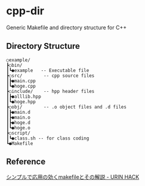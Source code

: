 # cpp-dir
Generic Makefile and directory structure for C++

## Directory Structure

```
○example/
┣○bin/
┃┗●example   -- Executable file
┣○src/        -- cpp source files
┃┣●main.cpp
┃┗●hoge.cpp
┣○include/    -- hpp header files
┃┣●alllib.hpp
┃┗●hoge.hpp
┣○obj/        -- .o object files and .d files
┃┣●main.d
┃┣●main.o
┃┣●hoge.d
┃┗●hoge.o
┣○script/
┃┗●class.sh -- for class coding
┗●Makefile
```

## Reference

[シンプルで応用の効くmakefileとその解説 - URIN HACK](http://urin.github.io/posts/2013/simple-makefile-for-clang)
